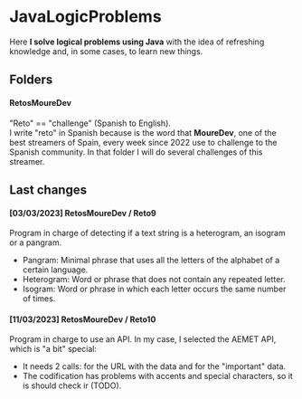 # JavaLogicProblems
Here **I solve logical problems using Java** with the idea of refreshing knowledge and, in some cases, to learn new things.


## Folders
#### RetosMoureDev
"Reto" == "challenge" (Spanish to English). <br>
I write "reto" in Spanish because is the word that **MoureDev**, one of the best streamers of Spain, every week since 2022 use to challenge to the Spanish community. In that folder I will do several challenges of this streamer.

## Last changes
#### [03/03/2023] RetosMoureDev / Reto9
Program in charge of detecting if a text string is a heterogram, an isogram or a pangram.
- Pangram: Minimal phrase that uses all the letters of the alphabet of a certain language.
- Heterogram: Word or phrase that does not contain any repeated letter.
- Isogram: Word or phrase in which each letter occurs the same number of times.

#### [11/03/2023] RetosMoureDev / Reto10
Program in charge to use an API. In my case, I selected the AEMET API, which is "a bit" special:
- It needs 2 calls: for the URL with the data and for the "important" data.
- The codification has problems with accents and special characters, so it is should check ir (TODO).
